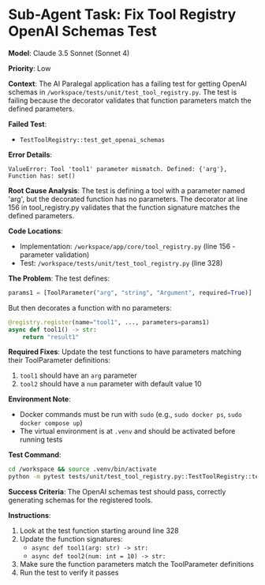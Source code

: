 # Sub-Agent Task: Fix Tool Registry OpenAI Schemas Test

**Model**: Claude 3.5 Sonnet (Sonnet 4)

**Priority**: Low

**Context**: 
The AI Paralegal application has a failing test for getting OpenAI schemas in `/workspace/tests/unit/test_tool_registry.py`. The test is failing because the decorator validates that function parameters match the defined parameters.

**Failed Test**:
- `TestToolRegistry::test_get_openai_schemas`

**Error Details**:
```
ValueError: Tool 'tool1' parameter mismatch. Defined: {'arg'}, Function has: set()
```

**Root Cause Analysis**:
The test is defining a tool with a parameter named 'arg', but the decorated function has no parameters. The decorator at line 156 in tool_registry.py validates that the function signature matches the defined parameters.

**Code Locations**:
- Implementation: `/workspace/app/core/tool_registry.py` (line 156 - parameter validation)
- Test: `/workspace/tests/unit/test_tool_registry.py` (line 328)

**The Problem**:
The test defines:
```python
params1 = [ToolParameter("arg", "string", "Argument", required=True)]
```

But then decorates a function with no parameters:
```python
@registry.register(name="tool1", ..., parameters=params1)
async def tool1() -> str:
    return "result1"
```

**Required Fixes**:
Update the test functions to have parameters matching their ToolParameter definitions:
1. `tool1` should have an `arg` parameter
2. `tool2` should have a `num` parameter with default value 10

**Environment Note**:
- Docker commands must be run with `sudo` (e.g., `sudo docker ps`, `sudo docker compose up`)
- The virtual environment is at `.venv` and should be activated before running tests

**Test Command**:
```bash
cd /workspace && source .venv/bin/activate
python -m pytest tests/unit/test_tool_registry.py::TestToolRegistry::test_get_openai_schemas -v --no-cov
```

**Success Criteria**:
The OpenAI schemas test should pass, correctly generating schemas for the registered tools.

**Instructions**:
1. Look at the test function starting around line 328
2. Update the function signatures:
   - `async def tool1(arg: str) -> str:`
   - `async def tool2(num: int = 10) -> str:`
3. Make sure the function parameters match the ToolParameter definitions
4. Run the test to verify it passes